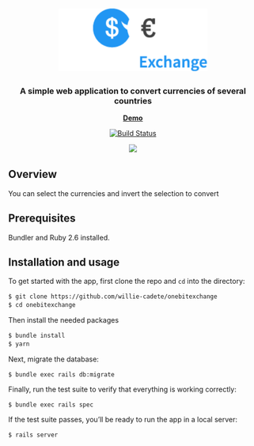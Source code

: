 <h1 align="center">
	<img
		width="300"
		alt="The Lounge"
		src="https://raw.githubusercontent.com/willie-cadete/onebitexchange/master/app/assets/images/logo.png">
    
</h1>

<h3 align="center">
	A simple web application to convert currencies of several countries
</h3>

<p align="center">
	<strong>
		<a href="https://wcl-onebitexchange.herokuapp.com/">Demo</a>
	</strong>
</p>
<p align="center">
	<a href="https://app.codeship.com/projects/e718a080-7aab-0138-51b3-6211caa06eb9"><img
		alt="Build Status"
		src="https://app.codeship.com/projects/e718a080-7aab-0138-51b3-6211caa06eb9/status?branch=master"></a>
</p>

<p align="center">
	<img src="https://raw.githubusercontent.com/willie-cadete/onebitexchange/public/screenshot.png" width="550">
</p>

## Overview

You can select the currencies and invert the selection to convert

## Prerequisites

Bundler and Ruby 2.6 installed.

## Installation and usage

To get started with the app, first clone the repo and `cd` into the directory:

```sh
$ git clone https://github.com/willie-cadete/onebitexchange
$ cd onebitexchange
```

Then install the needed packages

```sh
$ bundle install 
$ yarn
```

Next, migrate the database:

```
$ bundle exec rails db:migrate
```

Finally, run the test suite to verify that everything is working correctly:

```
$ bundle exec rails spec
```

If the test suite passes, you’ll be ready to run the app in a local server:

```sh
$ rails server
```